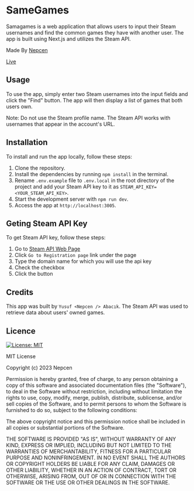 # SameGames

Samagames is a web application that allows users to input their Steam usernames and find the common games they have with another user. The app is built using Next.js and utilizes the Steam API.

Made By [Nepcen](https://www.linkedin.com/in/yusufabacik/)

[Live](https://same-games.vercel.app/) 

## Usage

To use the app, simply enter two Steam usernames into the input fields and click the "Find" button. The app will then display a list of games that both users own.

Note: Do not use the Steam profile name. The Steam API works with usernames that appear in the account's URL.

## Installation

To install and run the app locally, follow these steps:

1. Clone the repository.
2. Install the dependencies by running `npm install` in the terminal.
3. Rename `.env.example` file to `.env.local` in the root directory of the project and add your Steam API key to it as `STEAM_API_KEY=<YOUR_STEAM_API_KEY>`.
4. Start the development server with `npm run dev`.
5. Access the app at `http://localhost:3005`.

## Geting Steam API Key

To get Steam API key, follow these steps:

1. Go to [Steam API Web Page](https://steamcommunity.com/dev)
2. Click `Go to Registration page` link under the page
3. Type the domain name for which you will use the api key
4. Check the checkbox
5. Click the button

## Credits

This app was built by `Yusuf <Nepcen /> Abacık`. The Steam API was used to retrieve data about users' owned games.

## Licence
[![License: MIT](https://img.shields.io/badge/License-MIT-yellow.svg)](https://opensource.org/licenses/MIT)

MIT License

Copyright (c) 2023 Nepcen

Permission is hereby granted, free of charge, to any person obtaining a copy
of this software and associated documentation files (the "Software"), to deal
in the Software without restriction, including without limitation the rights
to use, copy, modify, merge, publish, distribute, sublicense, and/or sell
copies of the Software, and to permit persons to whom the Software is
furnished to do so, subject to the following conditions:

The above copyright notice and this permission notice shall be included in all
copies or substantial portions of the Software.

THE SOFTWARE IS PROVIDED "AS IS", WITHOUT WARRANTY OF ANY KIND, EXPRESS OR
IMPLIED, INCLUDING BUT NOT LIMITED TO THE WARRANTIES OF MERCHANTABILITY,
FITNESS FOR A PARTICULAR PURPOSE AND NONINFRINGEMENT. IN NO EVENT SHALL THE
AUTHORS OR COPYRIGHT HOLDERS BE LIABLE FOR ANY CLAIM, DAMAGES OR OTHER
LIABILITY, WHETHER IN AN ACTION OF CONTRACT, TORT OR OTHERWISE, ARISING FROM,
OUT OF OR IN CONNECTION WITH THE SOFTWARE OR THE USE OR OTHER DEALINGS IN THE
SOFTWARE.
